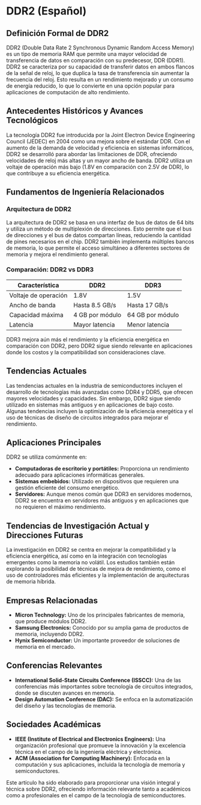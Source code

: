 # DDR2 (Español)

## Definición Formal de DDR2

DDR2 (Double Data Rate 2 Synchronous Dynamic Random Access Memory) es un tipo de memoria RAM que permite una mayor velocidad de transferencia de datos en comparación con su predecesor, DDR (DDR1). DDR2 se caracteriza por su capacidad de transferir datos en ambos flancos de la señal de reloj, lo que duplica la tasa de transferencia sin aumentar la frecuencia del reloj. Esto resulta en un rendimiento mejorado y un consumo de energía reducido, lo que lo convierte en una opción popular para aplicaciones de computación de alto rendimiento.

## Antecedentes Históricos y Avances Tecnológicos

La tecnología DDR2 fue introducida por la Joint Electron Device Engineering Council (JEDEC) en 2004 como una mejora sobre el estándar DDR. Con el aumento de la demanda de velocidad y eficiencia en sistemas informáticos, DDR2 se desarrolló para abordar las limitaciones de DDR, ofreciendo velocidades de reloj más altas y un mayor ancho de banda. DDR2 utiliza un voltaje de operación más bajo (1.8V en comparación con 2.5V de DDR), lo que contribuye a su eficiencia energética.

## Fundamentos de Ingeniería Relacionados

### Arquitectura de DDR2

La arquitectura de DDR2 se basa en una interfaz de bus de datos de 64 bits y utiliza un método de multiplexión de direcciones. Esto permite que el bus de direcciones y el bus de datos compartan líneas, reduciendo la cantidad de pines necesarios en el chip. DDR2 también implementa múltiples bancos de memoria, lo que permite el acceso simultáneo a diferentes sectores de memoria y mejora el rendimiento general.

### Comparación: DDR2 vs DDR3

| Característica         | DDR2                        | DDR3                        |
|------------------------|----------------------------|----------------------------|
| Voltaje de operación    | 1.8V                       | 1.5V                       |
| Ancho de banda         | Hasta 8.5 GB/s             | Hasta 17 GB/s              |
| Capacidad máxima       | 4 GB por módulo            | 64 GB por módulo           |
| Latencia                | Mayor latencia              | Menor latencia             |

DDR3 mejora aún más el rendimiento y la eficiencia energética en comparación con DDR2, pero DDR2 sigue siendo relevante en aplicaciones donde los costos y la compatibilidad son consideraciones clave.

## Tendencias Actuales

Las tendencias actuales en la industria de semiconductores incluyen el desarrollo de tecnologías más avanzadas como DDR4 y DDR5, que ofrecen mayores velocidades y capacidades. Sin embargo, DDR2 sigue siendo utilizado en sistemas más antiguos y en aplicaciones de bajo costo. Algunas tendencias incluyen la optimización de la eficiencia energética y el uso de técnicas de diseño de circuitos integrados para mejorar el rendimiento.

## Aplicaciones Principales

DDR2 se utiliza comúnmente en:

- **Computadoras de escritorio y portátiles:** Proporciona un rendimiento adecuado para aplicaciones informáticas generales.
- **Sistemas embebidos:** Utilizado en dispositivos que requieren una gestión eficiente del consumo energético.
- **Servidores:** Aunque menos común que DDR3 en servidores modernos, DDR2 se encuentra en servidores más antiguos y en aplicaciones que no requieren el máximo rendimiento.

## Tendencias de Investigación Actual y Direcciones Futuras

La investigación en DDR2 se centra en mejorar la compatibilidad y la eficiencia energética, así como en la integración con tecnologías emergentes como la memoria no volátil. Los estudios también están explorando la posibilidad de técnicas de mejora de rendimiento, como el uso de controladores más eficientes y la implementación de arquitecturas de memoria híbrida.

## Empresas Relacionadas

- **Micron Technology:** Uno de los principales fabricantes de memoria, que produce módulos DDR2.
- **Samsung Electronics:** Conocido por su amplia gama de productos de memoria, incluyendo DDR2.
- **Hynix Semiconductor:** Un importante proveedor de soluciones de memoria en el mercado.

## Conferencias Relevantes

- **International Solid-State Circuits Conference (ISSCC):** Una de las conferencias más importantes sobre tecnología de circuitos integrados, donde se discuten avances en memoria.
- **Design Automation Conference (DAC):** Se enfoca en la automatización del diseño y las tecnologías de memoria.

## Sociedades Académicas

- **IEEE (Institute of Electrical and Electronics Engineers):** Una organización profesional que promueve la innovación y la excelencia técnica en el campo de la ingeniería eléctrica y electrónica.
- **ACM (Association for Computing Machinery):** Enfocada en la computación y sus aplicaciones, incluida la tecnología de memoria y semiconductores.

Este artículo ha sido elaborado para proporcionar una visión integral y técnica sobre DDR2, ofreciendo información relevante tanto a académicos como a profesionales en el campo de la tecnología de semiconductores.